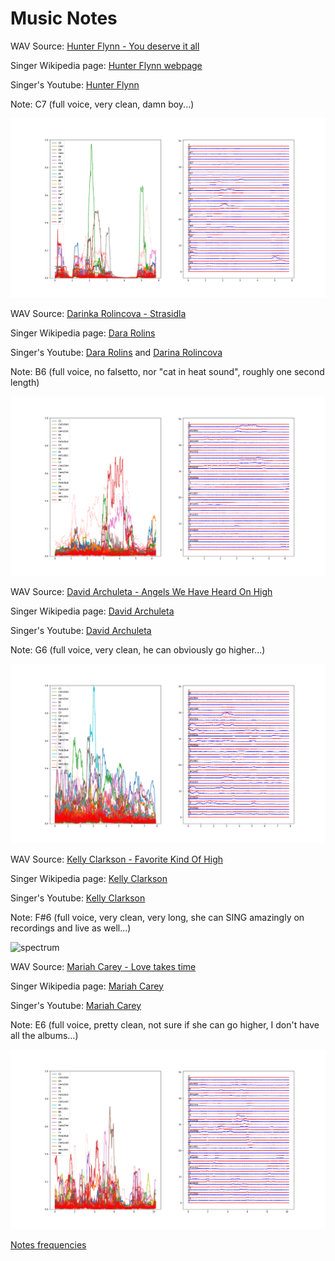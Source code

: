 # Music Notes

WAV Source: [Hunter Flynn - You deserve it all](https://www.youtube.com/watch?v=WjuqwcEsJDY)

Singer Wikipedia page: [Hunter Flynn webpage](https://hunterflynn.com/)

Singer's Youtube: [Hunter Flynn](https://www.youtube.com/@hunterflynn)

Note: C7 (full voice, very clean, damn boy...)

![spectrum](hunterc7.png)

WAV Source: [Darinka Rolincova - Strasidla](https://youtu.be/G0r06nbJoQ8?si=8l0269eAmpx9y7QM&t=49)

Singer Wikipedia page: [Dara Rolins](https://en.wikipedia.org/wiki/Dara_Rolins)

Singer's Youtube: [Dara Rolins](https://www.youtube.com/channel/UCMKV1A4A7p090CREb5NVbug) and [Darina Rolincova](https://www.youtube.com/@darinarolincova7719)

Note: B6 (full voice, no falsetto, nor "cat in heat sound", roughly one second length)

![spectrum](darinkab6.png)

WAV Source: [David Archuleta - Angels We Have Heard On High](https://youtu.be/VFh-UtMzpi0?si=0bXwt203csPaKHIn&t=111)

Singer Wikipedia page: [David Archuleta](https://en.wikipedia.org/wiki/David_Archuleta)

Singer's Youtube: [David Archuleta](https://www.youtube.com/channel/UC75d1FNP1qR0lCY1usRKQEw)

Note: G6 (full voice, very clean, he can obviously go higher...)

![spectrum](archieg6.png)

WAV Source: [Kelly Clarkson - Favorite Kind Of High](https://www.youtube.com/watch?v=AuPV2hk5Ekg)

Singer Wikipedia page: [Kelly Clarkson](https://en.wikipedia.org/wiki/Kelly_Clarkson)

Singer's Youtube: [Kelly Clarkson](https://www.youtube.com/channel/UCoRUmyNL8KEYftmxRA2n3SQ)

Note: F#6 (full voice, very clean, very long, she can SING amazingly on recordings and live as well...)

![spectrum](kellyf#6.png)

WAV Source: [Mariah Carey - Love takes time](https://www.youtube.com/watch?v=FkDpwF6-QiA)

Singer Wikipedia page: [Mariah Carey](https://en.wikipedia.org/wiki/Mariah_Carey)

Singer's Youtube: [Mariah Carey](https://www.youtube.com/channel/UCurpiDXSkcUbgdMwHNZkrCg)

Note: E6 (full voice, pretty clean, not sure if she can go higher, I don't have all the albums...)

![spectrum](mariahe6.png)


[Notes frequencies](https://homes.luddy.indiana.edu/donbyrd/Teach/MusicalPitchesTable.htm)






